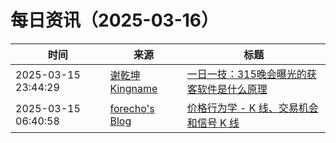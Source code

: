 ﻿# 每日资讯（2025-03-16）

|时间|来源|标题|
|---|---|---|
|2025-03-15 23:44:29|[谢乾坤 Kingname](http://www.kingname.info/atom.xml)|[一日一技：315晚会曝光的获客软件是什么原理](https://www.kingname.info/2025/03/15/315/)|
|2025-03-15 06:40:58|[forecho's Blog](https://blog.forecho.com/atom.xml)|[价格行为学 - K 线、交易机会和信号 K 线](https://blog.forecho.com/price-actions-candles-setups-and-signal-bars.html)|
